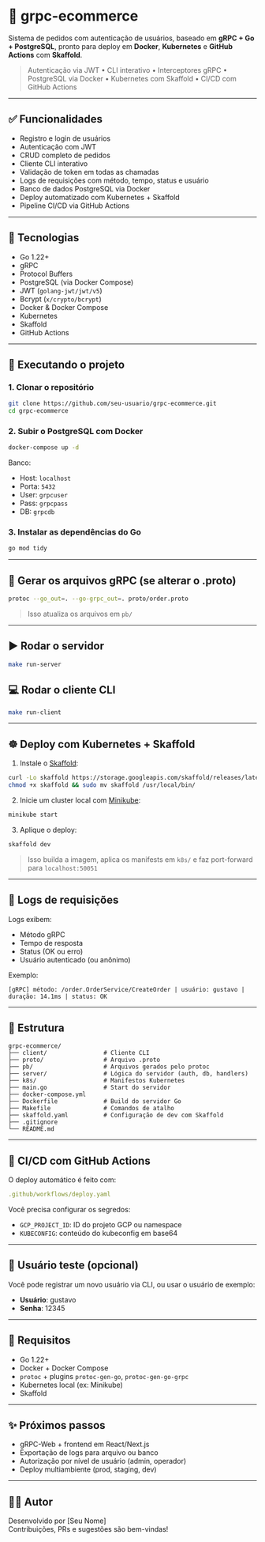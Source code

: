 # 📆 grpc-ecommerce

Sistema de pedidos com autenticação de usuários, baseado em **gRPC + Go + PostgreSQL**, pronto para deploy em **Docker**, **Kubernetes** e **GitHub Actions** com **Skaffold**.

> Autenticação via JWT • CLI interativo • Interceptores gRPC • PostgreSQL via Docker • Kubernetes com Skaffold • CI/CD com GitHub Actions

---

## ✅ Funcionalidades

- Registro e login de usuários
- Autenticação com JWT
- CRUD completo de pedidos
- Cliente CLI interativo
- Validação de token em todas as chamadas
- Logs de requisições com método, tempo, status e usuário
- Banco de dados PostgreSQL via Docker
- Deploy automatizado com Kubernetes + Skaffold
- Pipeline CI/CD via GitHub Actions

---

## 🧐 Tecnologias

- Go 1.22+
- gRPC
- Protocol Buffers
- PostgreSQL (via Docker Compose)
- JWT (`golang-jwt/jwt/v5`)
- Bcrypt (`x/crypto/bcrypt`)
- Docker & Docker Compose
- Kubernetes
- Skaffold
- GitHub Actions

---

## 🚀 Executando o projeto

### 1. Clonar o repositório

```bash
git clone https://github.com/seu-usuario/grpc-ecommerce.git
cd grpc-ecommerce
```

### 2. Subir o PostgreSQL com Docker

```bash
docker-compose up -d
```

Banco:
- Host: `localhost`
- Porta: `5432`
- User: `grpcuser`
- Pass: `grpcpass`
- DB: `grpcdb`

### 3. Instalar as dependências do Go

```bash
go mod tidy
```

---

## 💠 Gerar os arquivos gRPC (se alterar o .proto)

```bash
protoc --go_out=. --go-grpc_out=. proto/order.proto
```

> Isso atualiza os arquivos em `pb/`

---

## ▶️ Rodar o servidor

```bash
make run-server
```

## 💻 Rodar o cliente CLI

```bash
make run-client
```

---

## ☸️ Deploy com Kubernetes + Skaffold

1. Instale o [Skaffold](https://skaffold.dev/docs/install/):

```bash
curl -Lo skaffold https://storage.googleapis.com/skaffold/releases/latest/skaffold-linux-amd64
chmod +x skaffold && sudo mv skaffold /usr/local/bin/
```

2. Inicie um cluster local com [Minikube](https://minikube.sigs.k8s.io):

```bash
minikube start
```

3. Aplique o deploy:

```bash
skaffold dev
```

> Isso builda a imagem, aplica os manifests em `k8s/` e faz port-forward para `localhost:50051`

---

## 🧾 Logs de requisições

Logs exibem:

- Método gRPC
- Tempo de resposta
- Status (OK ou erro)
- Usuário autenticado (ou anônimo)

Exemplo:
```
[gRPC] método: /order.OrderService/CreateOrder | usuário: gustavo | duração: 14.1ms | status: OK
```

---

## 📁 Estrutura

```
grpc-ecommerce/
├── client/                # Cliente CLI
├── proto/                 # Arquivo .proto
├── pb/                    # Arquivos gerados pelo protoc
├── server/                # Lógica do servidor (auth, db, handlers)
├── k8s/                   # Manifestos Kubernetes
├── main.go                # Start do servidor
├── docker-compose.yml
├── Dockerfile             # Build do servidor Go
├── Makefile               # Comandos de atalho
├── skaffold.yaml          # Configuração de dev com Skaffold
├── .gitignore
└── README.md
```

---

## 🔁 CI/CD com GitHub Actions

O deploy automático é feito com:

```yaml
.github/workflows/deploy.yaml
```

Você precisa configurar os segredos:

- `GCP_PROJECT_ID`: ID do projeto GCP ou namespace
- `KUBECONFIG`: conteúdo do kubeconfig em base64

---

## 🧺 Usuário teste (opcional)

Você pode registrar um novo usuário via CLI, ou usar o usuário de exemplo:

- **Usuário**: gustavo  
- **Senha**: 12345

---

## 📌 Requisitos

- Go 1.22+
- Docker + Docker Compose
- `protoc` + plugins `protoc-gen-go`, `protoc-gen-go-grpc`
- Kubernetes local (ex: Minikube)
- Skaffold

---

## ✨ Próximos passos

- gRPC-Web + frontend em React/Next.js
- Exportação de logs para arquivo ou banco
- Autorização por nível de usuário (admin, operador)
- Deploy multiambiente (prod, staging, dev)

---

## 🧑‍💻 Autor

Desenvolvido por [Seu Nome]  
Contribuições, PRs e sugestões são bem-vindas!
